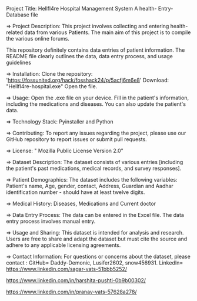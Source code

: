 Project Title:  Hellfl4re Hospital Management System 
A health- Entry-Database file

=> Project Description: This project involves collecting and entering health-related data from various Patients. The main aim of this project is to compile the various online forums.

This repository definitely contains data entries of patient information. The README file clearly outlines the data, data entry process, and usage guidelines


=> Installation:
Clone the repository: 'https://fossunited.org/hack/fosshack24/p/5acfj6m6e8'
Download: "Hellfl4re-hospital.exe" 
Open the file.

=> Usage:
Open the .exe file on your device.
Fill in the patient's information, including the medications and diseases.
You can also update the patient's data.

=> Technology Stack:
Pyinstaller and
Python 

=> Contributing:
To report any issues regarding the project, please use our GitHub repository to report issues or submit pull requests.

=> License: " Mozilla Public License Version 2.0"

=> Dataset Description: The dataset consists of various entries [including the patient's past medications, medical records, and survey responses].

=> Patient Demographics:
 The dataset includes the following variables:
 Patient's name, 
 Age,
 gender,
 contact, 
 Address,
 Guardian and
 Aadhar identification number - should have at least twelve digits.

=> Medical History:
 Diseases,
 Medications and
 Current doctor

=> Data Entry Process: The data can be entered in the Excel file. The data entry process involves manual entry.

=> Usage and Sharing:
This dataset is intended for analysis and research. Users are free to share and adapt the dataset but must cite the source and adhere to any applicable licensing agreements.

=> Contact Information:
For questions or concerns about the dataset, please contact :
GitHub= Daddy-Demonic, Lusifer2602, snow456931.
LinkedIn= https://www.linkedin.com/sagar-vats-51bbb5252/ 






https://www.linkedin.com/in/harshita-pushti-0b9b00302/







https://www.linkedin.com/in/pranav-vats-57628a278/

